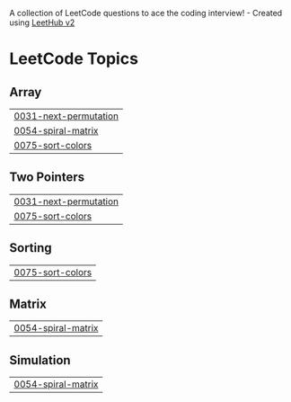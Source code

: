 A collection of LeetCode questions to ace the coding interview! - Created using [LeetHub v2](https://github.com/arunbhardwaj/LeetHub-2.0)
<!---LeetCode Topics Start-->
# LeetCode Topics
## Array
|  |
| ------- |
| [0031-next-permutation](https://github.com/robinrb7/DSA-cpp/tree/master/0031-next-permutation) |
| [0054-spiral-matrix](https://github.com/robinrb7/DSA-cpp/tree/master/0054-spiral-matrix) |
| [0075-sort-colors](https://github.com/robinrb7/DSA-cpp/tree/master/0075-sort-colors) |
## Two Pointers
|  |
| ------- |
| [0031-next-permutation](https://github.com/robinrb7/DSA-cpp/tree/master/0031-next-permutation) |
| [0075-sort-colors](https://github.com/robinrb7/DSA-cpp/tree/master/0075-sort-colors) |
## Sorting
|  |
| ------- |
| [0075-sort-colors](https://github.com/robinrb7/DSA-cpp/tree/master/0075-sort-colors) |
## Matrix
|  |
| ------- |
| [0054-spiral-matrix](https://github.com/robinrb7/DSA-cpp/tree/master/0054-spiral-matrix) |
## Simulation
|  |
| ------- |
| [0054-spiral-matrix](https://github.com/robinrb7/DSA-cpp/tree/master/0054-spiral-matrix) |
<!---LeetCode Topics End-->